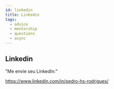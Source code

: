 ```yaml
---
id: linkedin
title: Linkedin
tags:
  - advice
  - mentorship
  - questions
  - async
---
```


## Linkedin

"Me envie seu LinkedIn:"

https://www.linkedin.com/in/pedro-hs-rodrigues/
